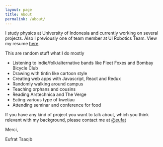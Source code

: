 ```yaml
---
layout: page
title: About
permalink: /about/
---
```

 I study physics at University of Indonesia and currently working on several projects. Also I previously one of team member at UI Robotics Team. View my resume [here](https://docs.google.com/document/d/1v2QEILcYgqYaE_yI4qGiBH8DPppA4X49Wn-j50j6TOo/edit?usp=sharing). 

 This are random stuff what I do mostly

- Listening to indie/folk/alternative bands like Fleet Foxes and Bombay Bicycle Club
- Drawing with tintin like cartoon style
- Creating web apps with Javascript, React and Redux
- Randomly walking around campus
- Teaching orphans and cousins
- Reading Arstechnica and The Verge
- Eating various type of kwetiau
- Attending seminar and conference for food

 If you have any kind of project you want to talk about, which you think relevant with my background, please contact me at [@eufat](https://www.twitter.com/eufat)

Merci,

Eufrat Tsaqib
